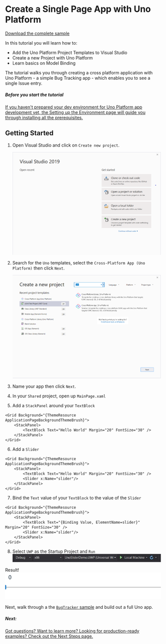 # Create a Single Page App with Uno Platform

[Download the complete sample](https://github.com/nventive/uno.GettingStartedTutorial)

In this tutorial you will learn how to:

- Add the Uno Platform Project Templates to Visual Studio
- Create a new Project with Uno Platform
- Learn basics on Model Binding

The tutorial walks you through creating a cross platform application with Uno Platform - a simple Bug Tracking app - which enables you to see a single Issue entry.

<div class="NOTE alert alert-info">
<h5>Before you start the tutorial</h5>

[If you haven't prepared your dev environment for Uno Platform app development yet, the Setting up the Environment page will guide you through installing all the prerequisites.](get-started.md)

</div>

## Getting Started

1. Open Visual Studio and click on `Create new project`. 

    ![](Assets/tutorial01/newproject1.PNG)

2. Search for the `Uno` templates, select the `Cross-Platform App (Uno Platform)` then click `Next`.

    ![](Assets/tutorial01/newproject2.PNG)

3. Name your app then click `Next`.

4. In your `Shared` project, open up `MainPage.xaml`

5. Add a `StackPanel` around your `TextBlock`
``` xaml
<Grid Background="{ThemeResource ApplicationPageBackgroundThemeBrush}">
    <StackPanel>
		<TextBlock Text="Hello World" Margin="20" FontSize="30" />
	</StackPanel>
</Grid>
```
6. Add a `Slider`
``` xaml
<Grid Background="{ThemeResource ApplicationPageBackgroundThemeBrush}">
	<StackPanel>
		<TextBlock Text="Hello World" Margin="20" FontSize="30" />
		<Slider x:Name="slider"/>
    </StackPanel>
</Grid>
```
7. Bind the `Text` value of your `TextBlock` to the value of the `Slider`
``` xaml
<Grid Background="{ThemeResource ApplicationPageBackgroundThemeBrush}">
	<StackPanel>
		<TextBlock Text="{Binding Value, ElementName=slider}" Margin="20" FontSize="30" />
		<Slider x:Name="slider"/>
	</StackPanel>
</Grid>
```
8. Select `UWP` as the Startup Project and `Run`  
![build-uwp](Assets/build-uwp.JPG)  

Result!  
![uwp-slider-demo](Assets/uwp-slider-demo.gif)

Next, walk through a the [`BugTracker` sample](getting-started-tutorial-2.md) and build out a full Uno app. 
<div class="NOTE alert alert-info">
<h5>Next:</h5>

[Got questions? Want to learn more? Looking for production-ready examples? Check out the Next Steps page.](get-started-next-steps.md) 

</div>

